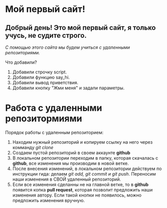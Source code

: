 # Мой первый сайт! 

## Добрый день! Это мой первый сайт, я только учусь, не судите строго.

_С помощью этого сайта мы будем учиться с удаленными репозиториями._

Что добавили?

1. Добавили строчку script.
2. Добавили функцию say_hi.
3. Добавили вывод приветствия.
4. Добавили кнопку "Жми меня" и задали параметры.
# Работа с удаленными репозитормиями ##
Порядок работы с удаленным репозиторием:
1. Находим нужный репозиторий и копируем ссылку на него через комманду *git clone*
2. Создаем пустой репозиторий в своем аккаунте **github**
3. В локальном репозитории переходим в папку, которая скачалась с **github**, все изменения мы производим в новой ветке.
4. После внесения изменений, в локальном репозитории действуем по инструкции гида: делаем *git add, git commit и git push*. Переносим наши изменения в СВОЙ удаленный репозиторий.
5. Если все изменения сделанны не на главной ветке, то в **github** появится копка **pull request**, которая позволит предложить наши изменения автору. Если такой кнопки не появилось, можно предложить изменения вручную.
